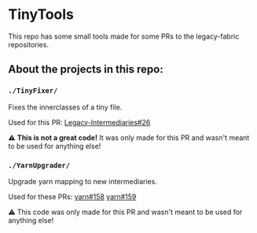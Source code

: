 # TinyTools

This repo has some small tools made for some PRs to the legacy-fabric repositories.

## About the projects in this repo:

### `./TinyFixer/`

Fixes the innerclasses of a tiny file.

Used for this PR: [Legacy-Intermediaries#26](https://github.com/Legacy-Fabric/Legacy-Intermediaries/pull/26)

⚠️ **This is not a great code!** It was only made for this PR and wasn't meant to be used for anything else!

### `./YarnUpgrader/`

Upgrade yarn mapping to new intermediaries.

Used for these PRs: [yarn#158](https://github.com/Legacy-Fabric/yarn/pull/158) [yarn#159](https://github.com/Legacy-Fabric/yarn/pull/159)

⚠️ This code was only made for this PR and wasn't meant to be used for anything else!
